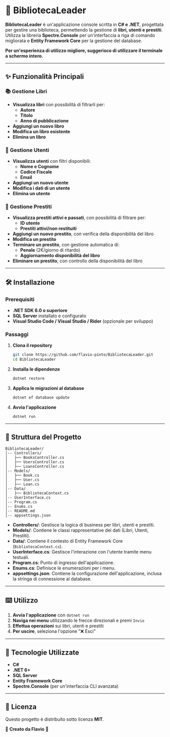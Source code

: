 ﻿# 📖 BibliotecaLeader

**BibliotecaLeader** è un'applicazione console scritta in **C# e .NET**, progettata per gestire una biblioteca, permettendo la gestione di **libri, utenti e prestiti**. Utilizza la libreria **Spectre.Console** per un'interfaccia a riga di comando migliorata e **Entity Framework Core** per la gestione del database.

**Per un'esperienza di utilizzo migliore, suggerisco di utilizzare il terminale a schermo intero.**

---

## ✨ Funzionalità Principali

### 📚 **Gestione Libri**
- **Visualizza libri** con possibilità di filtrarli per:
  - **Autore**
  - **Titolo**
  - **Anno di pubblicazione**
- **Aggiungi un nuovo libro**
- **Modifica un libro esistente**
- **Elimina un libro**

### 👥 **Gestione Utenti**
- **Visualizza utenti** con filtri disponibili:
  - **Nome e Cognome**
  - **Codice Fiscale**
  - **Email**
- **Aggiungi un nuovo utente**
- **Modifica i dati di un utente**
- **Elimina un utente**

### 🔄 **Gestione Prestiti**
- **Visualizza prestiti attivi e passati**, con possibilità di filtrare per:
  - **ID utente**
  - **Prestiti attivi/non restituiti**
- **Aggiungi un nuovo prestito**, con verifica della disponibilità del libro
- **Modifica un prestito**
- **Terminare un prestito**, con gestione automatica di:
  - **Penale** (2€/giorno di ritardo)
  - **Aggiornamento disponibilità del libro**
- **Eliminare un prestito**, con controllo della disponibilità del libro

---

## 🛠️ Installazione

### Prerequisiti
- **.NET SDK 6.0 o superiore**
- **SQL Server** installato e configurato
- **Visual Studio Code / Visual Studio / Rider** (opzionale per sviluppo)

### Passaggi

1. **Clona il repository**
   ```sh
   git clone https://github.com/flavio-pinto/BibliotecaLeader.git
   cd BibliotecaLeader
   ```

2. **Installa le dipendenze**
   ```sh
   dotnet restore
   ```

3. **Applica le migrazioni al database**
   ```sh
   dotnet ef database update
   ```

4. **Avvia l'applicazione**
   ```sh
   dotnet run
   ```

---

## 📌 Struttura del Progetto

```
BibliotecaLeader/
│-- Controllers/
│   ├── BooksController.cs
│   ├── UsersController.cs
│   ├── LoansController.cs
│-- Models/
│   ├── Book.cs
│   ├── User.cs
│   ├── Loan.cs
│-- Data/
│   ├── BibliotecaContext.cs
│-- UserInterface.cs
│-- Program.cs
│-- Enums.cs
│-- README.md
│-- appsettings.json
```

- **Controllers/**: Gestisce la logica di business per libri, utenti e prestiti.
- **Models/**: Contiene le classi rappresentative dei dati (Libri, Utenti, Prestiti).
- **Data/**: Contiene il contesto di Entity Framework Core (`BibliotecaContext.cs`).
- **UserInterface.cs**: Gestisce l'interazione con l'utente tramite menu testuali.
- **Program.cs**: Punto di ingresso dell'applicazione.
- **Enums.cs**: Definisce le enumerazioni per i menu.
- **appsettings.json**: Contiene la configurazione dell'applicazione, inclusa la stringa di connessione al database.

---

## ⌨️ Utilizzo

1. **Avvia l'applicazione** con `dotnet run`
2. **Naviga nei menu** utilizzando le frecce direzionali e premi `Invio`
3. **Effettua operazioni** sui libri, utenti e prestiti
4. **Per uscire**, seleziona l'opzione "❌ Esci"

---

## 🔧 Tecnologie Utilizzate

- **C#**
- **.NET 6+**
- **SQL Server**
- **Entity Framework Core**
- **Spectre.Console** (per un'interfaccia CLI avanzata)

---

## 🐜 Licenza

Questo progetto è distribuito sotto licenza **MIT**.

📌 **Creato da Flavio** 🚀

